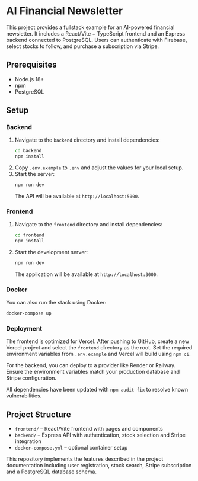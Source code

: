 # AI Financial Newsletter

This project provides a fullstack example for an AI-powered financial newsletter. It includes a React/Vite + TypeScript frontend and an Express backend connected to PostgreSQL. Users can authenticate with Firebase, select stocks to follow, and purchase a subscription via Stripe.

## Prerequisites
- Node.js 18+
- npm
- PostgreSQL

## Setup

### Backend
1. Navigate to the `backend` directory and install dependencies:
   ```bash
   cd backend
   npm install
   ```
2. Copy `.env.example` to `.env` and adjust the values for your local setup.
3. Start the server:
   ```bash
   npm run dev
   ```
   The API will be available at `http://localhost:5000`.

### Frontend
1. Navigate to the `frontend` directory and install dependencies:
   ```bash
   cd frontend
   npm install
   ```
2. Start the development server:
   ```bash
   npm run dev
   ```
   The application will be available at `http://localhost:3000`.

### Docker
You can also run the stack using Docker:
```bash
docker-compose up
```

### Deployment

The frontend is optimized for Vercel. After pushing to GitHub, create a new Vercel project and select the `frontend` directory as the root. Set the required environment variables from `.env.example` and Vercel will build using `npm ci`.

For the backend, you can deploy to a provider like Render or Railway. Ensure the environment variables match your production database and Stripe configuration.

All dependencies have been updated with `npm audit fix` to resolve known vulnerabilities.

## Project Structure
- `frontend/` – React/Vite frontend with pages and components
- `backend/` – Express API with authentication, stock selection and Stripe integration
- `docker-compose.yml` – optional container setup

This repository implements the features described in the project documentation including user registration, stock search, Stripe subscription and a PostgreSQL database schema.
